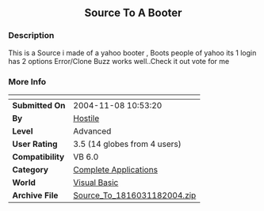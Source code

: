 ﻿<div align="center">

## Source To A Booter


</div>

### Description

This is a Source i made of a yahoo booter , Boots people of yahoo its 1 login has 2 options Error/Clone Buzz works well..Check it out vote for me
 
### More Info
 


<span>             |<span>
---                |---
**Submitted On**   |2004-11-08 10:53:20
**By**             |[Hostile](https://github.com/Planet-Source-Code/PSCIndex/blob/master/ByAuthor/hostile.md)
**Level**          |Advanced
**User Rating**    |3.5 (14 globes from 4 users)
**Compatibility**  |VB 6\.0
**Category**       |[Complete Applications](https://github.com/Planet-Source-Code/PSCIndex/blob/master/ByCategory/complete-applications__1-27.md)
**World**          |[Visual Basic](https://github.com/Planet-Source-Code/PSCIndex/blob/master/ByWorld/visual-basic.md)
**Archive File**   |[Source\_To\_1816031182004\.zip](https://github.com/Planet-Source-Code/hostile-source-to-a-booter__1-57158/archive/master.zip)








